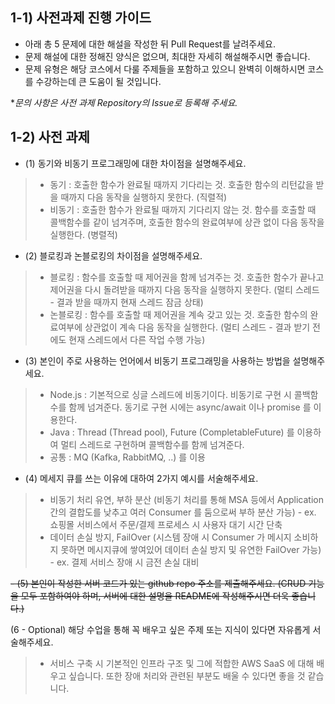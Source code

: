 ## 1-1) 사전과제 진행 가이드

- 아래 총 5 문제에 대한 해설을 작성한 뒤 Pull Request를 날려주세요.
- 문제 해설에 대한 정해진 양식은 없으며, 최대한 자세히 해설해주시면 좋습니다.
- 문제 유형은 해당 코스에서 다룰 주제들을 포함하고 있으니 완벽히 이해하시면 코스를 수강하는데 큰 도움이 될 것입니다.

**문의 사항은 사전 과제 Repository의 Issue로 등록해 주세요.*



## 1-2) 사전 과제

- (1) 동기와 비동기 프로그래밍에 대한 차이점을 설명해주세요.

> - 동기 : 호출한 함수가 완료될 때까지 기다리는 것. 호출한 함수의 리턴값을 받을 때까지 다음 동작을 실행하지 못한다. (직렬적)
> - 비동기 : 호출한 함수가 완료될 때까지 기다리지 않는 것. 함수를 호출할 때 콜백함수를 같이 넘겨주며, 호출한 함수의 완료여부에 상관 없이 다음 동작을 실행한다. (병렬적)

- (2) 블로킹과 논블로킹의 차이점을 설명해주세요.
> - 블로킹 : 함수를 호출할 때 제어권을 함께 넘겨주는 것. 호출한 함수가 끝나고 제어권을 다시 돌려받을 때까지 다음 동작을 실행하지 못한다. (멀티 스레드 - 결과 받을 때까지 현재 스레드 잠금 상태)
> - 논블로킹 : 함수를 호출할 때 제어권을 계속 갖고 있는 것. 호출한 함수의 완료여부에 상관없이 계속 다음 동작을 실행한다. (멀티 스레드 - 결과 받기 전에도 현재 스레드에서 다른 작업 수행 가능)

- (3) 본인이 주로 사용하는 언어에서 비동기 프로그래밍을 사용하는 방법을 설명해주세요.
> - Node.js : 기본적으로 싱글 스레드에 비동기이다. 비동기로 구현 시 콜백함수를 함께 넘겨준다. 동기로 구현 시에는 async/await 이나 promise 를 이용한다.
> - Java : Thread (Thread pool), Future (CompletableFuture) 를 이용하여 멀티 스레드로 구현하며 콜백함수를 함께 넘겨준다.
> - 공통 : MQ (Kafka, RabbitMQ, ..) 를 이용


- (4) 메세지 큐를 쓰는 이유에 대하여 2가지 예시를 서술해주세요.
> - 비동기 처리 유연, 부하 분산 (비동기 처리를 통해 MSA 등에서 Application 간의 결합도를 낮추고 여러 Consumer 를 둠으로써 부하 분산 가능) - ex. 쇼핑몰 서비스에서 주문/결제 프로세스 시 사용자 대기 시간 단축
> - 데이터 손실 방지, FailOver (시스템 장애 시 Consumer 가 메시지 소비하지 못하면 메시지큐에 쌓여있어 데이터 손실 방지 및 유연한 FailOver 가능) - ex. 결제 서비스 장애 시 금전 손실 대비

~~- (5) 본인이 작성한 서버 코드가 있는 github repo 주소를 제출해주세요. (CRUD 기능을 모두 포함하여야 하며, 서버에 대한 설명을 README에 작성해주시면 더욱 좋습니다.)~~  

(6 - Optional) 해당 수업을 통해 꼭 배우고 싶은 주제 또는 지식이 있다면 자유롭게 서술해주세요.
> - 서비스 구축 시 기본적인 인프라 구조 및 그에 적합한 AWS SaaS 에 대해 배우고 싶습니다. 또한 장애 처리와 관련된 부분도 배울 수 있다면 좋을 것 같습니다.
